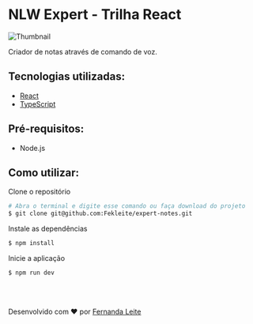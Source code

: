 # NLW Expert - Trilha React

![Thumbnail](https://github.com/Fekleite/expert-notes/assets/48728541/4b071a83-407e-4e70-9b35-67f5f93ea66a)

Criador de notas através de comando de voz.

<h2> Tecnologias utilizadas: </h2>

- <a href="https://react.dev/" > React </a>
- <a href="https://www.typescriptlang.org/"> TypeScript </a>

## Pré-requisitos:

- Node.js

## Como utilizar:

Clone o repositório
```bash
# Abra o terminal e digite esse comando ou faça download do projeto
$ git clone git@github.com:Fekleite/expert-notes.git
```

Instale as dependências
```bash
$ npm install
```

Inicie a aplicação
```bash
$ npm run dev
```

</br>
</br>

<p >Desenvolvido com ❤️ por <a href="https://github.com/Fekleite">Fernanda Leite </a>
